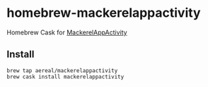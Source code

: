 # homebrew-mackerelappactivity

Homebrew Cask for [MackerelAppActivity]

[MackerelAppActivity]: https://github.com/pokutuna/MackerelAppActivity.app

## Install

```
brew tap aereal/mackerelappactivity
brew cask install mackerelappactivity
```
